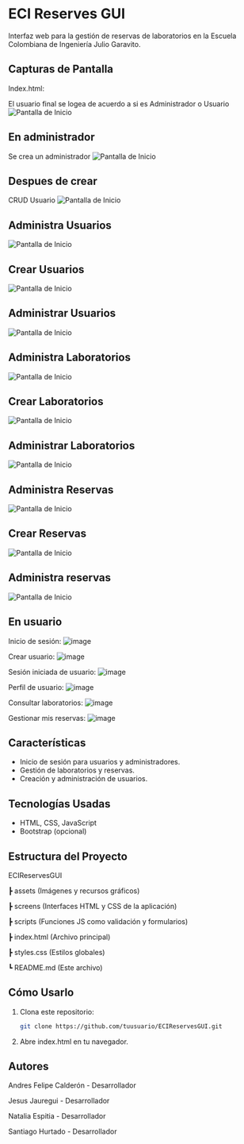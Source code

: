 #  ECI Reserves GUI

Interfaz web para la gestión de reservas de laboratorios en la Escuela Colombiana de Ingeniería Julio Garavito.

##  Capturas de Pantalla

Index.html:

El usuario final se logea de acuerdo a si es Administrador o Usuario
![Pantalla de Inicio](assets/inicio.png)

## En administrador

Se crea un administrador
![Pantalla de Inicio](assets/Crear%20Usuarios.png)

## Despues de crear
CRUD Usuario
![Pantalla de Inicio](assets/CRUD%20Admin.png)

## Administra Usuarios
![Pantalla de Inicio](assets/AdministrrUsuarios.png)

## Crear Usuarios
![Pantalla de Inicio](assets/AdminCrearUsuario.png)

## Administrar Usuarios
![Pantalla de Inicio](assets/AdminAdministraUusarios.png)

## Administra Laboratorios
![Pantalla de Inicio](assets/Administrar%20Laboratoris.png)

## Crear Laboratorios
![Pantalla de Inicio](assets/AdminCreaLab.png)

## Administrar Laboratorios
![Pantalla de Inicio](assets/AdminAdministraLab.png)

## Administra Reservas
![Pantalla de Inicio](assets/Admin%20Reservas.png)

## Crear Reservas
![Pantalla de Inicio](assets/AdministradorCresReservas.png)

## Administra reservas
![Pantalla de Inicio](assets/AdminAdministraReservas.png)

## En usuario


Inicio de sesión:
![image](assets/LoginUser.png)

Crear usuario:
![image](assets/CreateUser.png)

Sesión iniciada de usuario:
![image](assets/UserSession.png)

Perfil de usuario:
![image](assets/UserProfileFrame.png)

Consultar laboratorios:
![image](assets/Laboratories.png)

Gestionar mis reservas:
![image](assets/Reserves.png)







##  Características
-  Inicio de sesión para usuarios y administradores.
-  Gestión de laboratorios y reservas.
-  Creación y administración de usuarios.


## Tecnologías Usadas
- HTML, CSS, JavaScript
- Bootstrap (opcional)


##  Estructura del Proyecto

 ECIReservesGUI

┣  assets (Imágenes y recursos gráficos)

┣  screens (Interfaces HTML y CSS de la aplicación)

┣  scripts (Funciones JS como validación y formularios)

┣  index.html (Archivo principal)

┣  styles.css (Estilos globales)

┗  README.md (Este archivo)


## Cómo Usarlo
1. Clona este repositorio:
   ```sh
   git clone https://github.com/tuusuario/ECIReservesGUI.git

2. Abre index.html en tu navegador.


##  Autores
Andres Felipe Calderón - Desarrollador

Jesus Jauregui - Desarrollador

Natalia Espitia - Desarrollador

Santiago Hurtado - Desarrollador